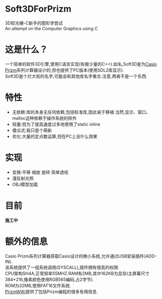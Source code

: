 # Soft3DForPrizm

3D软光栅-C新手的图形学尝试<br>
An attempt on the Computer Graphics using C<br> 

这是什么？
=========
一个简单的软件3D引擎,使用C语言实现(有极少量的C++).如名,Soft3D是为[Casio Prizm](https://www.casio.com.cn/cal/graphic/fx-CG50/index.html)系列计算器设计的,但也提供了PC版本(使用SDL2库显示).<br>
Soft3D是个烂大街的名字,可能会和其他库名字重合.注意,两者不是一个东西.<br>

特性
===
* 无依赖:库的本身无任何依赖,包括标准库,因此易于移植.当然,显示、窗口、malloc这种依赖于操作系统的除外
* 轻量:但为了提高速度过多地使用了static inline
* 傻瓜式:我只是个萌新
* 优化:大量的定点数运算,但在PC上没什么效果

实现
===
* 变换:平移 缩放 旋转 简单透视
* 漫反射光照
* OBJ模型加载

目前
===
**施工中**

额外的信息
=========
Casio Prizm系列计算器搭载Casio设计的微小系统,允许通过USB安装插件(ADD-IN).<br>
该系统提供了一组系统调用(SYSCALL),插件拥有很高的权限.<br>
CPU架构SH4A,正常频率55MHZ.RAM有2MB,其中162KB为显存(主屏幕尺寸384\*216,像素颜色使用RGB565编码,占2字节).<br>
ROM为32MB,使用FAT16文件系统.<br>
[PrizmWiKi](https://prizm.cemetech.net/index.php?title=Main_Page)提供了包括Prizm编程的很多有用信息.<br>
